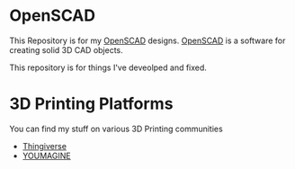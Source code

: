 # OpenSCAD


This Repository is for my [OpenSCAD](http://www.openscad.org/) designs. [OpenSCAD](http://www.openscad.org/)  is a software for creating solid 3D CAD objects.

This repository is for things I've deveolped and fixed.

# 3D Printing Platforms

You can find my stuff on various 3D Printing communities

- [Thingiverse](http://www.thingiverse.com/graugans/about)
- [YOUMAGINE](https://www.youmagine.com/users/graugans)